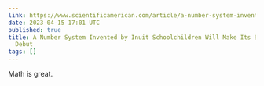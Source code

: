```yaml
---
link: https://www.scientificamerican.com/article/a-number-system-invented-by-inuit-schoolchildren-will-make-its-silicon-valley-debut/
date: 2023-04-15 17:01 UTC
published: true
title: A Number System Invented by Inuit Schoolchildren Will Make Its Silicon Valley
  Debut
tags: []
---
```


Math is great.

